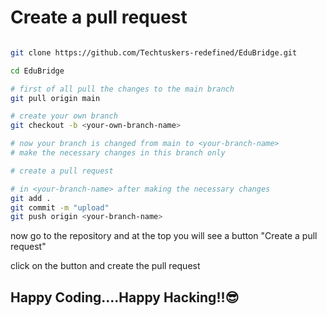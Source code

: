 # Create a pull request

```bash

git clone https://github.com/Techtuskers-redefined/EduBridge.git

cd EduBridge

# first of all pull the changes to the main branch
git pull origin main

# create your own branch
git checkout -b <your-own-branch-name>

# now your branch is changed from main to <your-branch-name>
# make the necessary changes in this branch only

# create a pull request

# in <your-branch-name> after making the necessary changes
git add .
git commit -m "upload"
git push origin <your-branch-name>

```

now go to the repository and at the top you will see a button "Create a pull request"

click on the button and create the pull request


## Happy Coding....Happy Hacking!!😎
